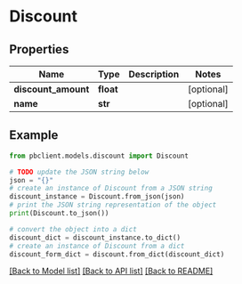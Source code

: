 # Discount


## Properties

Name | Type | Description | Notes
------------ | ------------- | ------------- | -------------
**discount_amount** | **float** |  | [optional] 
**name** | **str** |  | [optional] 

## Example

```python
from pbclient.models.discount import Discount

# TODO update the JSON string below
json = "{}"
# create an instance of Discount from a JSON string
discount_instance = Discount.from_json(json)
# print the JSON string representation of the object
print(Discount.to_json())

# convert the object into a dict
discount_dict = discount_instance.to_dict()
# create an instance of Discount from a dict
discount_form_dict = discount.from_dict(discount_dict)
```
[[Back to Model list]](../README.md#documentation-for-models) [[Back to API list]](../README.md#documentation-for-api-endpoints) [[Back to README]](../README.md)


